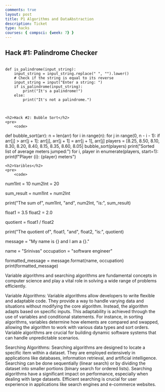 ```yaml
---
comments: true
layout: post
title: P1 Algorithms and DataAbstraction
description: Ticket
type: hacks
courses: { compsci: {week: 7} }
---
```

<!DOCTYPE html>
<html>

<head>
    <title>Python Code Examples</title>
</head>

<body>
    <h2>Hack #1: Palindrome Checker</h2>
    <pre>
        <code>
def is_palindrome(input_string):
    input_string = input_string.replace(" ", "").lower()
    # Check if the string is equal to its reverse
    input_string = input("Enter a string: ")
    if is_palindrome(input_string):
        print("It's a palindrome!")
    else:
        print("It's not a palindrome.")
        </code>
    </pre>

    <h2>Hack #2: Bubble Sort</h2>
    <pre>
        <code>
def bubble_sort(arr):
    n = len(arr)
    for i in range(n):
        for j in range(0, n - i - 1):
            if arr[j] > arr[j + 1]:
                arr[j], arr[j + 1] = arr[j + 1], arr[j]
    players = [8.25, 8.50, 8.10, 8.30, 8.20, 8.40, 8.15, 8.35, 8.60, 8.05]
    bubble_sort(players)
    print("Sorted list of average meters jumped:")
    for i, player in enumerate(players, start=1):
        print(f"Player {i}: {player} meters")
        </code>
    </pre>

    <h2>Varibles</h2>
    <pre>
        <code>
num1Int = 10
num2Int = 20

sum_result = num1Int + num2Int

print("The sum of", num1Int, "and", num2Int, "is:", sum_result)

float1 = 3.5
float2 = 2.0

quotient = float1 / float2

print("The quotient of", float1, "and", float2, "is:", quotient)

message = "My name is {} and I am a {}."

name = "Srinivas"
occupation = "software engineer"

formatted_message = message.format(name, occupation)
print(formatted_message)
        </code>
    </pre>
</body>

</html>

Variable algorithms and searching algorithms are fundamental concepts in computer science and play a vital role in solving a wide range of problems efficiently.

Variable Algorithms:
Variable algorithms allow developers to write flexible and adaptable code. They provide a way to handle varying data and situations without modifying the core algorithm. Instead, the algorithm adapts based on specific inputs. This adaptability is achieved through the use of variables and conditional statements. For instance, in sorting algorithms, variables determine how elements are compared and swapped, allowing the algorithm to work with various data types and sort orders. Variable algorithms are crucial for building dynamic software systems that can handle unpredictable scenarios.

Searching Algorithms:
Searching algorithms are designed to locate a specific item within a dataset. They are employed extensively in applications like databases, information retrieval, and artificial intelligence. Searching can be done sequentially (linear search) or by dividing the dataset into smaller portions (binary search for ordered lists). Searching algorithms have a significant impact on performance, especially when dealing with large datasets. Efficient searching is crucial for user experience in applications like search engines and e-commerce websites.
